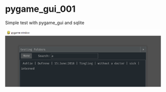 # pygame_gui_001

Simple test with pygame_gui and sqlite 

![pygame_gui sqlite png](https://raw.githubusercontent.com/catafest/pygame_gui_001/main/pygame_gui_sqlite.png)

